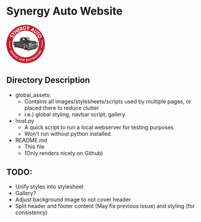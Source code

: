 # Synergy Auto Website
<img src="./global_assets/images/Colour_Logo_no-bg.png" width=20%>

## Directory Description

- global_assets:
  - Contains all images/stylesheets/scripts used by multiple pages, or placed there to reduce clutter
  - i.e.) global styling, navbar script, gallery
- host.py
  - A quick script to run a local webserver for testing purposes
  - Won't run without python installed
- README.md
  - This file
  - (Only renders nicely on Github)

## TODO:

- Unify styles into stylesheet
- Gallery?
- Adjust background image to not cover header
- Split header and footer content (May fix previous issue) and styling (for consistency)
